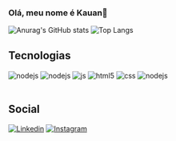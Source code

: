 ### Olá, meu nome é Kauan👋
![Anurag's GitHub stats](https://github-readme-stats.vercel.app/api?username=k1luc&show_icons=true&theme=radical)
![Top Langs](https://github-readme-stats.vercel.app/api/top-langs/?username=k1luc&layout=compact)

## Tecnologias
<div style="display: inline_block">
   <img align="center" alt="nodejs" src="https://img.shields.io/badge/Python-3776AB?style=for-the-badge&logo=python&logoColor=white" />
    <img align="center" alt="nodejs" src="https://img.shields.io/badge/Dart-0175C2?style=for-the-badge&logo=dart&logoColor=white" />
    <img align="center" alt="js" src="https://img.shields.io/badge/JavaScript-F7DF1E?style=for-the-badge&logo=javascript&logoColor=black" />
    <img align="center" alt="html5" src="https://img.shields.io/badge/HTML5-E34F26?style=for-the-badge&logo=html5&logoColor=white" />
    <img align="center" alt="css" src="https://img.shields.io/badge/CSS3-1572B6?style=for-the-badge&logo=css3&logoColor=white" />
    <img align="center" alt="nodejs" src="https://img.shields.io/badge/Node.js-43853D?style=for-the-badge&logo=node.js&logoColor=white" />
  
</div><br/>

## Social
[![Linkedin](https://img.shields.io/badge/LinkedIn-0077B5?style=for-the-badge&logo=linkedin&logoColor=white)](https://www.linkedin.com/in/kauan-lucena-de-almeida-amorim-9aa993252/)
[![Instagram](https://img.shields.io/badge/Instagram-E4405F?style=for-the-badge&logo=instagram&logoColor=white)](https://www.instagram.com/kauanlucena.png/)   
